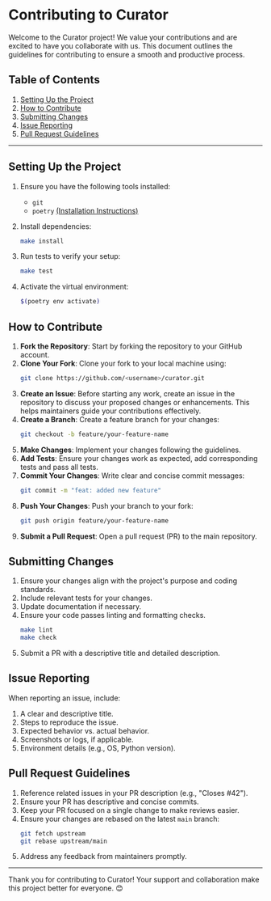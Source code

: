# Contributing to Curator

Welcome to the Curator project! We value your contributions and are excited to have you collaborate with us. This document outlines the guidelines for contributing to ensure a smooth and productive process.

## Table of Contents

1. [Setting Up the Project](#setting-up-the-project)
2. [How to Contribute](#how-to-contribute)
3. [Submitting Changes](#submitting-changes)
4. [Issue Reporting](#issue-reporting)
5. [Pull Request Guidelines](#pull-request-guidelines)

---

## Setting Up the Project

1. Ensure you have the following tools installed:
   - `git`
   - `poetry` [(Installation Instructions)](https://python-poetry.org/docs/#installation)

2. Install dependencies:
   ```bash
   make install
   ```

3. Run tests to verify your setup:
   ```bash
   make test
   ```

4. Activate the virtual environment:
   ```bash
   $(poetry env activate)
   ```

## How to Contribute

1. **Fork the Repository**: Start by forking the repository to your GitHub account.
2. **Clone Your Fork**: Clone your fork to your local machine using:
   ```bash
   git clone https://github.com/<username>/curator.git
   ```
3. **Create an Issue**: Before starting any work, create an issue in the repository to discuss your proposed changes or enhancements. This helps maintainers guide your contributions effectively.
4. **Create a Branch**: Create a feature branch for your changes:
   ```bash
   git checkout -b feature/your-feature-name
   ```
5. **Make Changes**: Implement your changes following the guidelines.
6. **Add Tests**: Ensure your changes work as expected, add corresponding tests and pass all tests.
7. **Commit Your Changes**: Write clear and concise commit messages:
   ```bash
   git commit -m "feat: added new feature"
   ```
8. **Push Your Changes**: Push your branch to your fork:
   ```bash
   git push origin feature/your-feature-name
   ```
9. **Submit a Pull Request**: Open a pull request (PR) to the main repository.


## Submitting Changes

1. Ensure your changes align with the project's purpose and coding standards.
2. Include relevant tests for your changes.
3. Update documentation if necessary.
4. Ensure your code passes linting and formatting checks.
   ```bash
   make lint
   make check
   ```
5. Submit a PR with a descriptive title and detailed description.

## Issue Reporting

When reporting an issue, include:

1. A clear and descriptive title.
2. Steps to reproduce the issue.
3. Expected behavior vs. actual behavior.
4. Screenshots or logs, if applicable.
5. Environment details (e.g., OS, Python version).

## Pull Request Guidelines

1. Reference related issues in your PR description (e.g., "Closes #42").
2. Ensure your PR has descriptive and concise commits.
3. Keep your PR focused on a single change to make reviews easier.
4. Ensure your changes are rebased on the latest `main` branch:
   ```bash
   git fetch upstream
   git rebase upstream/main
   ```
5. Address any feedback from maintainers promptly.

---

Thank you for contributing to Curator! Your support and collaboration make this project better for everyone. 😊
